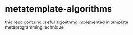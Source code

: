 # metatemplate-algorithms
this repo contains useful algorithms implemented in template metaprogramming technique
